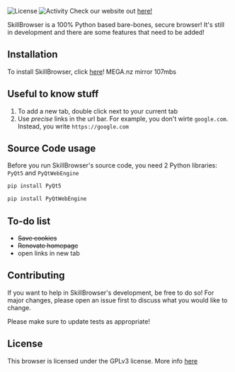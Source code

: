 ![License](https://img.shields.io/github/license/JohnSkill/SkillBrowser)
![Activity](https://img.shields.io/github/commit-activity/m/JohnSkill/SkillBrowser)
Check our website out [here!](https://johnskillanimation.wixsite.com/skillbrowser)

SkillBrowser is a 100% Python based bare-bones, secure browser! It's still in development and there are some features that need to be added!

## Installation

To install SkillBrowser, click [here](https://mega.nz/file/0FJ3nSYR#4U0ZZmET-bC07qSIUYjCJR-FnVKJnNY8hbL-D-Mukd4)! MEGA.nz mirror 107mbs

## Useful to know stuff

1) To add a new tab, double click next to your current tab
2) Use _precise_ links in the url bar. For example, you don't wirte `google.com`. Instead, you write `https://google.com`

## Source Code usage

Before you run SkillBrowser's source code, you need 2 Python libraries: `PyQt5` and `PyQtWebEngine`

```python
pip install PyQt5
```
```python
pip install PyQtWebEngine
```
## To-do list
- ~~Save cookies~~
- ~~Renovate homepage~~
- open links in new tab

## Contributing
If you want to help in SkillBrowser's development, be free to do so! For major changes, please open an issue first to discuss what you would like to change.

Please make sure to update tests as appropriate!

## License
This browser is licensed under the GPLv3 license. More info [here](https://github.com/JohnSkill/SkillBrowser/blob/main/LICENSE)
